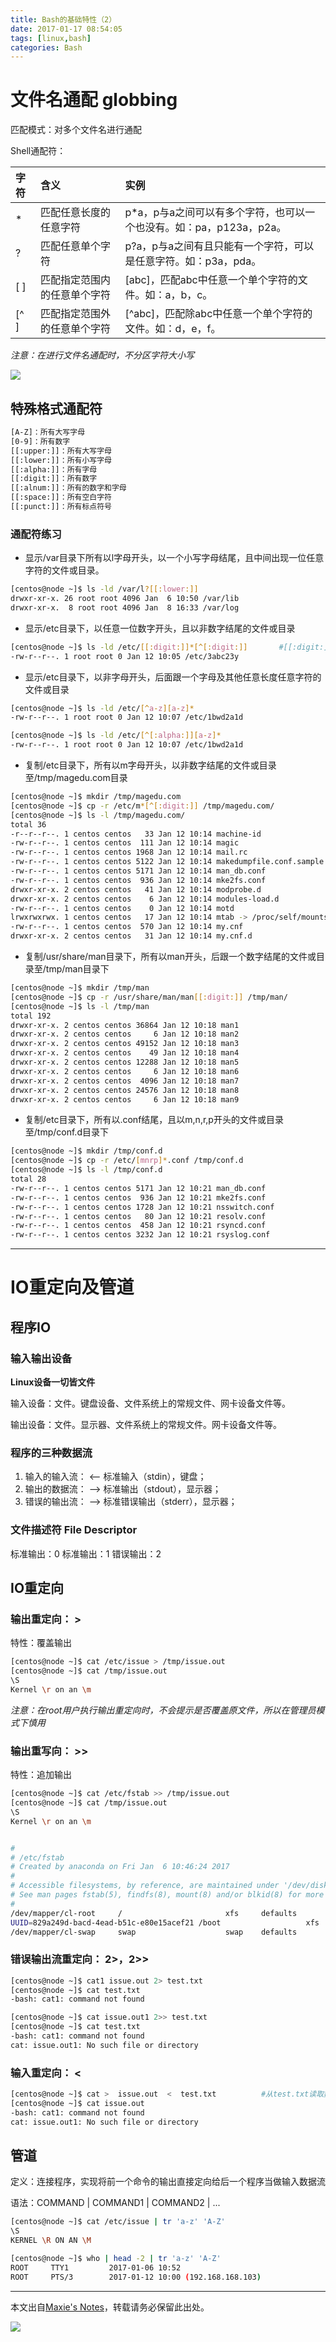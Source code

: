 ```yaml
---
title: Bash的基础特性（2）
date: 2017-01-17 08:54:05
tags: [linux,bash]
categories: Bash
---
```


# 文件名通配 globbing

匹配模式：对多个文件名进行通配

Shell通配符：

| 字符 | 含义 | 实例 |
| :-- | :-- | :-- |
| * | 匹配任意长度的任意字符 | p*a，p与a之间可以有多个字符，也可以一个也没有。如：pa，p123a，p2a。 |
| ? | 匹配任意单个字符 | p?a，p与a之间有且只能有一个字符，可以是任意字符。如：p3a，pda。 |
| [ ] | 匹配指定范围内的任意单个字符 | [abc]，匹配abc中任意一个单个字符的文件。如：a，b，c。 |
| [\^ ] | 匹配指定范围外的任意单个字符 | [\^abc]，匹配除abc中任意一个单个字符的文件。如：d，e，f。 |

*注意：在进行文件名通配时，不分区字符大小写*

![](https://ww3.sinaimg.cn/large/006tNbRwgy1fdwvumo2tdj30zk0zkal0.jpg)

<!-- more -->

## 特殊格式通配符

```bash
[A-Z]：所有大写字母
[0-9]：所有数字
[[:upper:]]：所有大写字母
[[:lower:]]：所有小写字母
[[:alpha:]]：所有字母
[[:digit:]]：所有数字
[[:alnum:]]：所有的数字和字母
[[:space:]]：所有空白字符
[[:punct:]]：所有标点符号
```

### 通配符练习

* 显示/var目录下所有以l字母开头，以一个小写字母结尾，且中间出现一位任意字符的文件或目录。

```bash
[centos@node ~]$ ls -ld /var/l?[[:lower:]]          
drwxr-xr-x. 26 root root 4096 Jan  6 10:50 /var/lib
drwxr-xr-x.  8 root root 4096 Jan  8 16:33 /var/log
```

* 显示/etc目录下，以任意一位数字开头，且以非数字结尾的文件或目录

```bash
[centos@node ~]$ ls -ld /etc/[[:digit:]]*[^[:digit:]]       #[[:digit:]]可以使用[0-9]替换
-rw-r--r--. 1 root root 0 Jan 12 10:05 /etc/3abc23y
```

* 显示/etc目录下，以非字母开头，后面跟一个字母及其他任意长度任意字符的文件或目录

```bash
[centos@node ~]$ ls -ld /etc/[^a-z][a-z]*
-rw-r--r--. 1 root root 0 Jan 12 10:07 /etc/1bwd2a1d

[centos@node ~]$ ls -ld /etc/[^[:alpha:]][a-z]*
-rw-r--r--. 1 root root 0 Jan 12 10:07 /etc/1bwd2a1d
```
* 复制/etc目录下，所有以m字母开头，以非数字结尾的文件或目录至/tmp/magedu.com目录

```bash
[centos@node ~]$ mkdir /tmp/magedu.com
[centos@node ~]$ cp -r /etc/m*[^[:digit:]] /tmp/magedu.com/
[centos@node ~]$ ls -l /tmp/magedu.com/
total 36
-r--r--r--. 1 centos centos   33 Jan 12 10:14 machine-id
-rw-r--r--. 1 centos centos  111 Jan 12 10:14 magic
-rw-r--r--. 1 centos centos 1968 Jan 12 10:14 mail.rc
-rw-r--r--. 1 centos centos 5122 Jan 12 10:14 makedumpfile.conf.sample
-rw-r--r--. 1 centos centos 5171 Jan 12 10:14 man_db.conf
-rw-r--r--. 1 centos centos  936 Jan 12 10:14 mke2fs.conf
drwxr-xr-x. 2 centos centos   41 Jan 12 10:14 modprobe.d
drwxr-xr-x. 2 centos centos    6 Jan 12 10:14 modules-load.d
-rw-r--r--. 1 centos centos    0 Jan 12 10:14 motd
lrwxrwxrwx. 1 centos centos   17 Jan 12 10:14 mtab -> /proc/self/mounts
-rw-r--r--. 1 centos centos  570 Jan 12 10:14 my.cnf
drwxr-xr-x. 2 centos centos   31 Jan 12 10:14 my.cnf.d
```

* 复制/usr/share/man目录下，所有以man开头，后跟一个数字结尾的文件或目录至/tmp/man目录下

```bash
[centos@node ~]$ mkdir /tmp/man
[centos@node ~]$ cp -r /usr/share/man/man[[:digit:]] /tmp/man/
[centos@node ~]$ ls -l /tmp/man
total 192
drwxr-xr-x. 2 centos centos 36864 Jan 12 10:18 man1
drwxr-xr-x. 2 centos centos     6 Jan 12 10:18 man2
drwxr-xr-x. 2 centos centos 49152 Jan 12 10:18 man3
drwxr-xr-x. 2 centos centos    49 Jan 12 10:18 man4
drwxr-xr-x. 2 centos centos 12288 Jan 12 10:18 man5
drwxr-xr-x. 2 centos centos     6 Jan 12 10:18 man6
drwxr-xr-x. 2 centos centos  4096 Jan 12 10:18 man7
drwxr-xr-x. 2 centos centos 24576 Jan 12 10:18 man8
drwxr-xr-x. 2 centos centos     6 Jan 12 10:18 man9
```

* 复制/etc目录下，所有以.conf结尾，且以m,n,r,p开头的文件或目录至/tmp/conf.d目录下

```bash
[centos@node ~]$ mkdir /tmp/conf.d
[centos@node ~]$ cp -r /etc/[mnrp]*.conf /tmp/conf.d
[centos@node ~]$ ls -l /tmp/conf.d
total 28
-rw-r--r--. 1 centos centos 5171 Jan 12 10:21 man_db.conf
-rw-r--r--. 1 centos centos  936 Jan 12 10:21 mke2fs.conf
-rw-r--r--. 1 centos centos 1728 Jan 12 10:21 nsswitch.conf
-rw-r--r--. 1 centos centos   80 Jan 12 10:21 resolv.conf
-rw-r--r--. 1 centos centos  458 Jan 12 10:21 rsyncd.conf
-rw-r--r--. 1 centos centos 3232 Jan 12 10:21 rsyslog.conf
```


-------


# IO重定向及管道
## 程序IO
### 输入输出设备
**Linux设备一切皆文件**

输入设备：文件。键盘设备、文件系统上的常规文件、网卡设备文件等。

输出设备：文件。显示器、文件系统上的常规文件。网卡设备文件等。

### 程序的三种数据流
1. 输入的输入流： <-- 标准输入（stdin），键盘；
2. 输出的数据流： --> 标准输出（stdout），显示器；
3. 错误的输出流： --> 标准错误输出（stderr），显示器；

### 文件描述符 File Descriptor

标准输出：0
标准输出：1
错误输出：2

## IO重定向

### 输出重定向： >

特性：覆盖输出


```bash
[centos@node ~]$ cat /etc/issue > /tmp/issue.out
[centos@node ~]$ cat /tmp/issue.out
\S
Kernel \r on an \m
```

*注意：在root用户执行输出重定向时，不会提示是否覆盖原文件，所以在管理员模式下慎用*

### 输出重写向： >>

特性：追加输出


```bash
[centos@node ~]$ cat /etc/fstab >> /tmp/issue.out 
[centos@node ~]$ cat /tmp/issue.out
\S
Kernel \r on an \m


#
# /etc/fstab
# Created by anaconda on Fri Jan  6 10:46:24 2017
#
# Accessible filesystems, by reference, are maintained under '/dev/disk'
# See man pages fstab(5), findfs(8), mount(8) and/or blkid(8) for more info
#
/dev/mapper/cl-root     /                       xfs     defaults        0 0
UUID=829a249d-bacd-4ead-b51c-e80e15acef21 /boot                   xfs     defaults        0 0
/dev/mapper/cl-swap     swap                    swap    defaults        0 0
```

### 错误输出流重定向： 2>，2>>


```bash
[centos@node ~]$ cat1 issue.out 2> test.txt
[centos@node ~]$ cat test.txt
-bash: cat1: command not found

[centos@node ~]$ cat issue.out1 2>> test.txt
[centos@node ~]$ cat test.txt
-bash: cat1: command not found
cat: issue.out1: No such file or directory
```

### 输入重定向： <


```bash
[centos@node ~]$ cat >  issue.out  <  test.txt          #从test.txt读取数据 然后输入到issue.out中
[centos@node ~]$ cat issue.out
-bash: cat1: command not found
cat: issue.out1: No such file or directory
```

## 管道
定义：连接程序，实现将前一个命令的输出直接定向给后一个程序当做输入数据流

语法：COMMAND | COMMAND1 | COMMAND2 | ...


```bash
[centos@node ~]$ cat /etc/issue | tr 'a-z' 'A-Z'
\S
KERNEL \R ON AN \M

[centos@node ~]$ who | head -2 | tr 'a-z' 'A-Z'
ROOT     TTY1         2017-01-06 10:52
ROOT     PTS/3        2017-01-12 10:00 (192.168.168.103)
```


-------
本文出自[Maxie's Notes](http://maxiecloud.com)，转载请务必保留此出处。


![](https://ww1.sinaimg.cn/large/006tNbRwly1fdzc80odsuj30gn0ilq5m.jpg)

<br></br>
<br></br>

<!--author：maxie（马驰原）-->
<!--QQ：17045930-->





